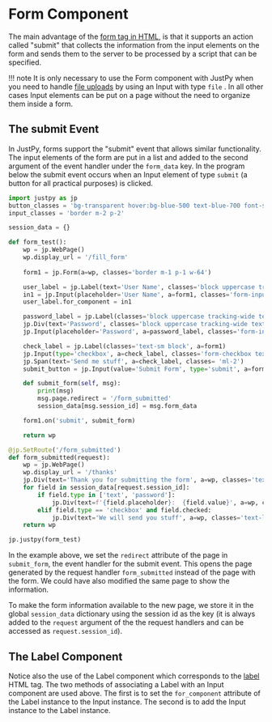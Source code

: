 # Form Component



The main advantage of the [form tag in HTML](https://developer.mozilla.org/en-US/docs/Web/HTML/Element/form), is that it supports an action called "submit" that collects the information from the input elements on the form and sends them to the server to be processed by a script that can be specified.

!!! note
    It is only necessary to use the Form component with JustPy when you need to handle [file uploads](../uploading_files) by using an Input with type `file` . In all other cases Input elements can be put on a page without the need to organize them inside a form. 

## The submit Event

In JustPy, forms support the "submit" event that allows similar functionality. The input elements of the form are put in a list and added to the second argument of the event handler under the `form_data` key. In the program below the submit event occurs when an Input element of type `submit` (a button for all practical purposes) is clicked.

```python
import justpy as jp
button_classes = 'bg-transparent hover:bg-blue-500 text-blue-700 font-semibold hover:text-white py-2 px-4 border border-blue-500 hover:border-transparent rounded m-2'
input_classes = 'border m-2 p-2'

session_data = {}

def form_test():
    wp = jp.WebPage()
    wp.display_url = '/fill_form'
    
    form1 = jp.Form(a=wp, classes='border m-1 p-1 w-64')

    user_label = jp.Label(text='User Name', classes='block uppercase tracking-wide text-gray-700 text-xs font-bold mb-2', a=form1)
    in1 = jp.Input(placeholder='User Name', a=form1, classes='form-input')
    user_label.for_component = in1

    password_label = jp.Label(classes='block uppercase tracking-wide text-gray-700 text-xs font-bold mb-2 mt-2', a=form1)
    jp.Div(text='Password', classes='block uppercase tracking-wide text-gray-700 text-xs font-bold mb-2', a=password_label)
    jp.Input(placeholder='Password', a=password_label, classes='form-input', type='password')

    check_label = jp.Label(classes='text-sm block', a=form1)
    jp.Input(type='checkbox', a=check_label, classes='form-checkbox text-blue-500')
    jp.Span(text='Send me stuff', a=check_label, classes= 'ml-2')
    submit_button = jp.Input(value='Submit Form', type='submit', a=form1, classes=button_classes)

    def submit_form(self, msg):
        print(msg)
        msg.page.redirect = '/form_submitted'
        session_data[msg.session_id] = msg.form_data

    form1.on('submit', submit_form)

    return wp

@jp.SetRoute('/form_submitted')
def form_submitted(request):
    wp = jp.WebPage()
    wp.display_url = '/thanks'
    jp.Div(text='Thank you for submitting the form', a=wp, classes='text-xl m-2 p-2')
    for field in session_data[request.session_id]:
        if field.type in ['text', 'password']:
            jp.Div(text=f'{field.placeholder}:  {field.value}', a=wp, classes='text-lg m-1 p-1')
        elif field.type == 'checkbox' and field.checked:
            jp.Div(text='We will send you stuff', a=wp, classes='text-lg m-1 p-1')
    return wp

jp.justpy(form_test)
```

In the example above, we set the `redirect` attribute of the page in `submit_form`, the event handler for the submit event. This opens the page generated by the request handler `form_submitted` instead of the page with the form. We could have also modified the same page to show the information.

To make the form information available to the new page, we store it in the global `session_data` dictionary using the session id as the key (it is always added to the `request` argument of the the request handlers and can be accessed as `request.session_id`).

## The Label Component

Notice also the use of the Label component which corresponds to the [label](https://developer.mozilla.org/en-US/docs/Web/HTML/Element/label) HTML tag. The two methods of associating a Label with an Input component are used above. The first is to set the `for_component` attribute of the Label instance to the Input instance. The second is to add the Input instance to the Label instance. 

